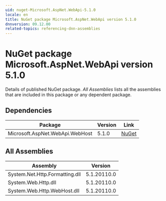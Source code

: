 ```yaml
---
uid: nuget-Microsoft.AspNet.WebApi-5.1.0
locale: en
title: NuGet package Microsoft.AspNet.WebApi version 5.1.0
dnnversion: 09.12.00
related-topics: referencing-dnn-assemblies
---
```


# NuGet package Microsoft.AspNet.WebApi version 5.1.0
Details of published NuGet package.
*All Assemblies* lists all the assemblies that are included in this package or any dependent package.

## Dependencies

|Package|Version|Link|
|---|---|---|
|Microsoft.AspNet.WebApi.WebHost|5.1.0|[NuGet](https://www.nuget.org/packages/Microsoft.AspNet.WebApi.WebHost/5.1.0)|

## All Assemblies

|Assembly|Version|
|---|---|
|System.Net.Http.Formatting.dll|5.1.20110.0|
|System.Web.Http.dll|5.1.20110.0|
|System.Web.Http.WebHost.dll|5.1.20110.0|

